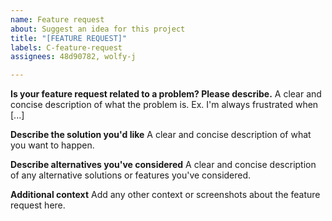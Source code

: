 ```yaml
---
name: Feature request
about: Suggest an idea for this project
title: "[FEATURE REQUEST]"
labels: C-feature-request
assignees: 48d90782, wolfy-j

---
```


**Is your feature request related to a problem? Please describe.**
A clear and concise description of what the problem is. Ex. I'm always frustrated when [...]

**Describe the solution you'd like**
A clear and concise description of what you want to happen.

**Describe alternatives you've considered**
A clear and concise description of any alternative solutions or features you've considered.

**Additional context**
Add any other context or screenshots about the feature request here.
